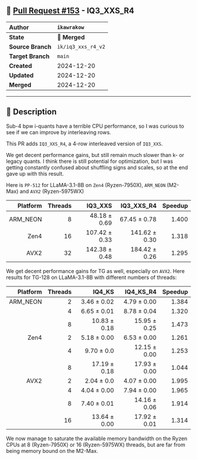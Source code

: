 ## 🔀 [Pull Request #153](https://github.com/ikawrakow/ik_llama.cpp/pull/153) - IQ3_XXS_R4

| **Author** | `ikawrakow` |
| :--- | :--- |
| **State** | 🔀 **Merged** |
| **Source Branch** | `ik/iq3_xxs_r4_v2` |
| **Target Branch** | `main` |
| **Created** | 2024-12-20 |
| **Updated** | 2024-12-20 |
| **Merged** | 2024-12-20 |

---

## 📄 Description

Sub-4 bpw i-quants have a terrible CPU performance, so I was curious to see if we can improve by interleaving rows.

This PR adds `IQ3_XXS_R4`, a 4-row interleaved version of `IQ3_XXS`.

We get decent performance gains, but still remain much slower than k- or legacy quants. I think there is still potential for optimization, but I was getting constantly confused about shuffling signs and scales, so at the end gave up with this result. 

Here is `PP-512` for LLaMA-3.1-8B on `Zen4` (Ryzen-7950X), `ARM_NEON` (M2-Max) and `AVX2` (Ryzen-5975WX)

| Platform |  Threads | IQ3_XXS | IQ3_XXS_R4 | Speedup |
| ---: | ---: | ---: | ---: | ---: |
| ARM_NEON |  8 |  48.18 ± 0.69  | 67.45 ± 0.78 | 1.400 |
| Zen4            | 16 | 107.42 ± 0.33 | 141.62 ± 0.30   | 1.318 |
| AVX2           | 32 | 142.38 ± 0.48 |  184.42 ± 0.26  | 1.295 |

We get decent performance gains for TG as well, especially on `AVX2`.
Here results for TG-128 on LLaMA-3.1-8B with different numbers of threads:

| Platform |  Threads | IQ4_KS | IQ4_KS_R4 | Speedup |
| ---: | ---: | ---: | ---: | ---: |
| ARM_NEON | 2 |  3.46 ± 0.02 | 4.79 ± 0.00 | 1.384 |
|                      | 4 | 6.65 ± 0.01 | 8.78 ± 0.04 | 1.320 |
|                      | 8 | 10.83 ± 0.18 | 15.95 ± 0.25  | 1.473 |
| Zen4            | 2 |  5.18 ± 0.00  | 6.53 ± 0.00  |  1.261 |
|                      | 4 |  9.70 ± 0.0 | 12.15 ± 0.00   |  1.253 |
|                      | 8 |  17.19 ± 0.18  | 17.93 ± 0.00  |  1.044 |
| AVX2           | 2 | 2.04 ± 0.0  | 4.07 ± 0.00 | 1.995 |
|                     | 4 | 4.04 ± 0.00  |  7.94 ± 0.00 | 1.965 |
|                     | 8 |  7.40 ± 0.01  | 14.16 ± 0.06  | 1.914 |
|                     | 16 |  13.64 ± 0.00  |  17.92 ± 0.01  | 1.314 |

We now manage to saturate the available memory bandwidth on the Ryzen CPUs at 8 (Ryzen-7950X) or 16 (Ryzen-5975WX) threads, but are far from being memory bound on the M2-Max.